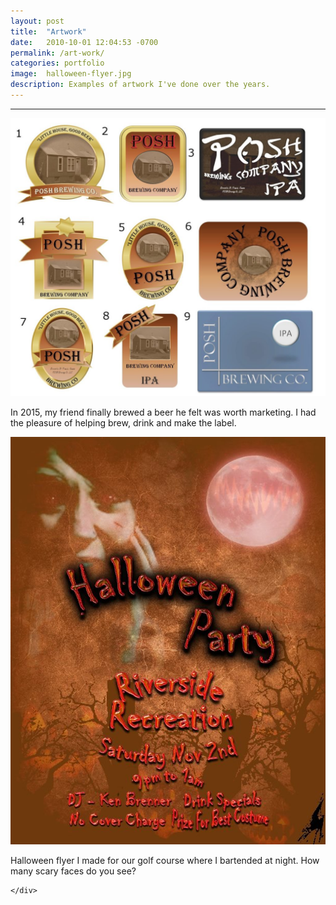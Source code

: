 ```yaml
---
layout: post
title:  "Artwork"
date:   2010-10-01 12:04:53 -0700
permalink: /art-work/
categories: portfolio
image:	halloween-flyer.jpg
description: Examples of artwork I've done over the years.
---
```


<div class="row">
	<div class="col-xs-12 col-sm-12 col-md-9 col-md-offset-1 col-lg-9 col-lg-offset-1">
		<hr/>
		<div class="col-xs-6 col-sm-6 col-md-6 col-lg-6">
			<div class="artwork">
				<img class="center-block" src="/assets/images/posh-brewing-labels.jpg"/>
				<p>In 2015, my friend finally brewed a beer he felt was worth marketing. I had the pleasure of helping brew, drink and make the label.</p>
			</div>
		</div>
		<div class="col-xs-6 col-sm-6 col-md-6 col-lg-6">
			<div class="artwork">
				<img class="center-block" src="/assets/images/halloween-flyer.jpg"/>
				<p>Halloween flyer I made for our golf course where I bartended at night. How many scary faces do you see?</p>
			</div>
		</div>

			
	</div>
</div>
